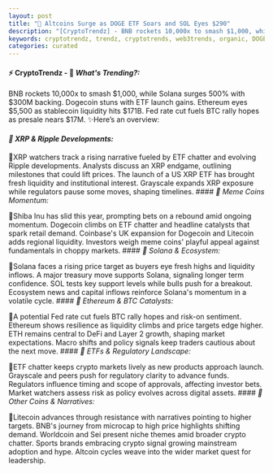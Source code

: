 ```yaml
---
layout: post
title: "🌌 Altcoins Surge as DOGE ETF Soars and SOL Eyes $290"
description: "[CryptoTrendz] - BNB rockets 10,000x to smash $1,000, while Solana surges 500% with $300M backing. Dogecoin stuns with ETF launch gains. Ethereum eyes $5,500 as stablecoin liquidity hits $171B. Fed rate cut fuels BTC rally hopes as presale nears $17M."
keywords: cryptotrendz, trendz, cryptotrends, web3trends, organic, DOGE, Analyst, BTC, Cardano, Stablecoin, SOL, Crypto, Trump, SEC, Bitcoin, Dogecoin, XRP, Binance, Ethereum, Warren
categories: curated
---
```


#### ⚡ CryptoTrendz - 📌 *What's Trending?:*

BNB rockets 10,000x to smash $1,000, while Solana surges 500% with $300M backing. Dogecoin stuns with ETF launch gains. Ethereum eyes $5,500 as stablecoin liquidity hits $171B. Fed rate cut fuels BTC rally hopes as presale nears $17M. ✨Here’s an overview:


#### *🔖  XRP & Ripple Developments:*  

🔹XRP watchers track a rising narrative fueled by ETF chatter and evolving Ripple developments. Analysts discuss an XRP endgame, outlining milestones that could lift prices. The launch of a US XRP ETF has brought fresh liquidity and institutional interest. Grayscale expands XRP exposure while regulators pause some moves, shaping timelines. #### *🔖  Meme Coins Momentum:*  

🔹Shiba Inu has slid this year, prompting bets on a rebound amid ongoing momentum. Dogecoin climbs on ETF chatter and headline catalysts that spark retail demand. Coinbase's UK expansion for Dogecoin and Litecoin adds regional liquidity. Investors weigh meme coins' playful appeal against fundamentals in choppy markets. #### *🔖  Solana & Ecosystem:*  

🔹Solana faces a rising price target as buyers eye fresh highs and liquidity inflows. A major treasury move supports Solana, signaling longer term confidence. SOL tests key support levels while bulls push for a breakout. Ecosystem news and capital inflows reinforce Solana's momentum in a volatile cycle. #### *🔖  Ethereum & BTC Catalysts:*  

🔹A potential Fed rate cut fuels BTC rally hopes and risk-on sentiment. Ethereum shows resilience as liquidity climbs and price targets edge higher. ETH remains central to DeFi and Layer 2 growth, shaping market expectations. Macro shifts and policy signals keep traders cautious about the next move. #### *🔖  ETFs & Regulatory Landscape:*  

🔹ETF chatter keeps crypto markets lively as new products approach launch. Grayscale and peers push for regulatory clarity to advance funds. Regulators influence timing and scope of approvals, affecting investor bets. Market watchers assess risk as policy evolves across digital assets. #### *🔖  Other Coins & Narratives:*  

🔹Litecoin advances through resistance with narratives pointing to higher targets. BNB's journey from microcap to high price highlights shifting demand. Worldcoin and Sei present niche themes amid broader crypto chatter. Sports brands embracing crypto signal growing mainstream adoption and hype. Altcoin cycles weave into the wider market quest for leadership.